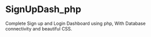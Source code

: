 # SignUpDash_php
Complete Sign up and Login Dashboard using php, With Database connectivity and beautiful CSS.
